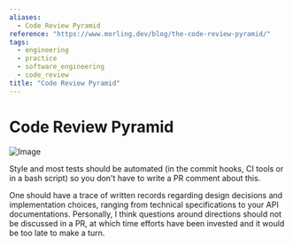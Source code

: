 ```yaml
---
aliases:
  - Code Review Pyramid
reference: "https://www.morling.dev/blog/the-code-review-pyramid/"
tags:
  - engineering
  - practice
  - software_engineering
  - code_review
title: "Code Review Pyramid"
---
```


# Code Review Pyramid

![Image](https://www.morling.dev/images/code_review_pyramid.png)

Style and most tests should be automated (in the commit hooks, CI tools or in a bash script) so you don't have to write a PR comment about this.

One should have a trace of written records regarding design decisions and implementation choices, ranging from technical specifications to your API documentations. Personally, I think questions around directions should not be discussed in a PR, at which time efforts have been invested and it would be too late to make a turn.

